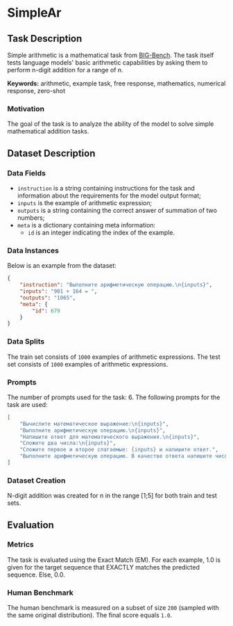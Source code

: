 # **SimpleAr**

## Task Description

Simple arithmetic is a mathematical task from [BIG-Bench](https://github.com/google/BIG-bench/tree/main/bigbench/benchmark_tasks/simple_arithmetic). The task itself tests language models' basic arithmetic capabilities by asking them to perform n-digit addition for a range of n.

**Keywords:** arithmetic, example task, free response, mathematics, numerical response, zero-shot

### Motivation

The goal of the task is to analyze the ability of the model to solve simple mathematical addition tasks.

## Dataset Description

### Data Fields

- `instruction` is a string containing instructions for the task and information about the requirements for the model output format;
- `inputs` is the example of arithmetic expression;
- `outputs` is a string containing the correct answer of summation of two numbers;
- `meta` is a dictionary containing meta information:
    - `id` is an integer indicating the index of the example.

### Data Instances

Below is an example from the dataset:

```json
{
    "instruction": "Выполните арифметическую операцию.\n{inputs}",
    "inputs": "901 + 164 = ",
    "outputs": "1065",
    "meta": {
        "id": 679
    }
}
```

### Data Splits

The train set consists of `1000` examples of arithmetic expressions. The test set consists of `1000` examples of arithmetic expressions.

### Prompts

The number of prompts used for the task: 6. The following prompts for the task are used: 

```json
[
    "Вычислите математическое выражение:\n{inputs}",
    "Выполните арифметическую операцию.\n{inputs}",
    "Напишите ответ для математического выражения.\n{inputs}",
    "Сложите два числа:\n{inputs}",
    "Сложите первое и второе слагаемые: {inputs} и напишите ответ.",
    "Выполните арифметическую операцию. В качестве ответа напишите число, которое получается после ее выполнения.\n{inputs}"
]
```

### Dataset Creation

N-digit addition was created for n in the range [1;5] for both train and test sets.

## Evaluation

### Metrics

The task is evaluated using the Exact Match (EM). For each example, 1.0 is given for the target sequence that EXACTLY matches the predicted sequence. Else, 0.0.

### Human Benchmark

The human benchmark is measured on a subset of size `200` (sampled with the same original distribution). The final score equals `1.0`.
